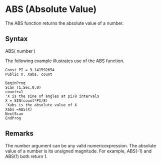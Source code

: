 # ABS (Absolute Value)

The ABS function returns the absolute value of a number.

## Syntax

ABS( number )

The following example illustrates use of the ABS function.

```
Const PI = 3.141592654
Public X, Xabs, count

BeginProg
Scan (1,Sec,0,0)
count+=1
'X is the sine of angles at pi/8 intervals
X = SIN(count*PI/8)
'Xabs is the absolute value of X
Xabs =ABS(X)
NextScan
EndProg
```

## Remarks

The number argument can be any valid numericexpression. The absolute value of a number is its unsigned magnitude. For example, ABS(-1) and ABS(1) both return 1.
